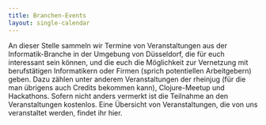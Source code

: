 ```yaml
---
title: Branchen-Events
layout: single-calendar
---
```

An dieser Stelle sammeln wir Termine von Veranstaltungen aus der Informatik-Branche in der Umgebung von Düsseldorf, 
die für euch interessant sein können, und die euch die Möglichkeit zur Vernetzung mit berufstätigen Informatikern oder Firmen 
(sprich potentiellen Arbeitgebern) geben. Dazu zählen unter anderem Veranstaltungen der rheinjug 
(für die man übrigens auch Credits bekommen kann), Clojure-Meetup und Hackathons. 
Sofern nicht anders vermerkt ist die Teilnahme an den Veranstaltungen kostenlos.
Eine Übersicht von Veranstaltungen, die von uns veranstaltet werden, findet ihr hier.
